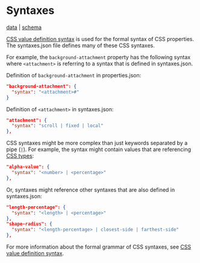 # Syntaxes

[data](https://github.com/mdn/data/blob/main/css/syntaxes.json) |
[schema](https://github.com/mdn/data/blob/main/css/syntaxes.schema.json)

[CSS value definition syntax](https://developer.mozilla.org/en-US/docs/Web/CSS/Value_definition_syntax) is used for the formal syntax of CSS properties. The syntaxes.json file defines many of these CSS syntaxes.

For example, the `background-attachment` property has the following syntax where `<attachment>` is referring to a syntax that is defined in syntaxes.json.

Definition of `background-attachment` in properties.json:

```json
"background-attachment": {
  "syntax": "<attachment>#"
}
```

Definition of `<attachment>` in syntaxes.json:

```json
"attachment": {
  "syntax": "scroll | fixed | local"
},

```

CSS syntaxes might be more complex than just keywords separated by a pipe (`|`). For example, the syntax might contain values that are referencing
[CSS types](https://github.com/mdn/data/blob/main/css/types.md):

```json
"alpha-value": {
  "syntax": "<number> | <percentage>"
},
```

Or, syntaxes might reference other syntaxes that are also defined in syntaxes.json:

```json
"length-percentage": {
  "syntax": "<length> | <percentage>"
},
"shape-radius": {
  "syntax": "<length-percentage> | closest-side | farthest-side"
},
```

For more information about the formal grammar of CSS syntaxes, see [CSS value definition syntax](https://developer.mozilla.org/en-US/docs/Web/CSS/Value_definition_syntax).

